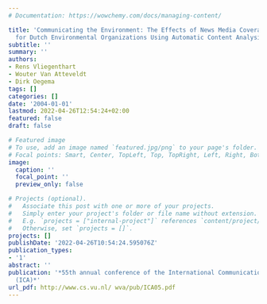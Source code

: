 ```yaml
---
# Documentation: https://wowchemy.com/docs/managing-content/

title: 'Communicating the Environment: The Effects of News Media Coverage on Support
  for Dutch Environmental Organizations Using Automatic Content Analysis'
subtitle: ''
summary: ''
authors:
- Rens Vliegenthart
- Wouter Van Atteveldt
- Dirk Oegema
tags: []
categories: []
date: '2004-01-01'
lastmod: 2022-04-26T12:54:24+02:00
featured: false
draft: false

# Featured image
# To use, add an image named `featured.jpg/png` to your page's folder.
# Focal points: Smart, Center, TopLeft, Top, TopRight, Left, Right, BottomLeft, Bottom, BottomRight.
image:
  caption: ''
  focal_point: ''
  preview_only: false

# Projects (optional).
#   Associate this post with one or more of your projects.
#   Simply enter your project's folder or file name without extension.
#   E.g. `projects = ["internal-project"]` references `content/project/deep-learning/index.md`.
#   Otherwise, set `projects = []`.
projects: []
publishDate: '2022-04-26T10:54:24.595076Z'
publication_types:
- '1'
abstract: ''
publication: '*55th annual conference of the International Communication Association
  (ICA)*'
url_pdf: http://www.cs.vu.nl/ wva/pub/ICA05.pdf
---
```

